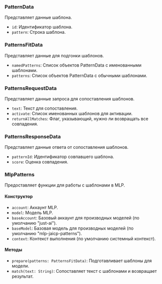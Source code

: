 ### PatternData
Представляет данные шаблона.

- `id`: Идентификатор шаблона.
- `pattern`: Строка шаблона.

### PatternsFitData
Представляет данные для подгонки шаблонов.

- `namedPatterns`: Список объектов PatternData с именованными шаблонами.
- `patterns`: Список объектов PatternData с обычными шаблонами.

### PatternsRequestData
Представляет данные запроса для сопоставления шаблонов.

- `text`: Текст для сопоставления.
- `activate`: Список именованных шаблонов для активации.
- `returnAllMatches`: Флаг, указывающий, нужно ли возвращать все совпадения.

### PatternsResponseData
Представляет данные ответа от сопоставления шаблонов.

- `patternId`: Идентификатор совпавшего шаблона.
- `score`: Оценка совпадения.

### MlpPatterns
Предоставляет функции для работы с шаблонами в MLP.

#### Конструктор
- `account`: Аккаунт MLP.
- `model`: Модель MLP.
- `baseAccount`: Базовый аккаунт для производных моделей (по умолчанию "just-ai").
- `baseModel`: Базовая модель для производных моделей (по умолчанию "mlp-jaicp-patterns").
- `context`: Контекст выполнения (по умолчанию системный контекст).

#### Методы
- `prepare(patterns: PatternsFitData)`: Подготавливает шаблоны для модели.
- `match(text: String)`: Сопоставляет текст с шаблонами и возвращает результат.
